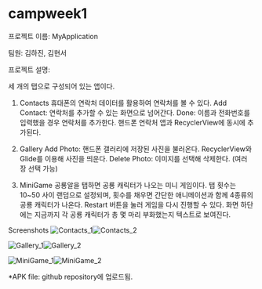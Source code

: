 # campweek1
프로젝트 이름: MyApplication 

팀원: 김하진, 김현서

프로젝트 설명: 

세 개의 탭으로 구성되어 있는 앱이다.
1. Contacts
   휴대폰의 연락처 데이터를 활용하여 연락처를 볼 수 있다.
   Add Contact: 연락처를 추가할 수 있는 화면으로 넘어간다.
   Done: 이름과 전화번호를 입력했을 경우 연락처를 추가한다. 핸드폰 연락처 앱과 RecyclerView에 동시에 추가된다.

3. Gallery
   Add Photo: 핸드폰 갤러리에 저장된 사진을 불러온다. RecyclerView와 Glide를 이용해 사진을 띄운다.
   Delete Photo: 이미지를 선택해 삭제한다. (여러 장 선택 가능)
   
4. MiniGame
   공룡알을 탭하면 공룡 캐릭터가 나오는 미니 게임이다.
   탭 횟수는 10~50 사이 랜덤으로 설정되며, 횟수를 채우면 간단한 애니메이션과 함께 4종류의 공룡 캐릭터가 나온다.
   Restart 버튼을 눌러 게임을 다시 진행할 수 있다.
   화면 하단에는 지금까지 각 공룡 캐릭터가 총 몇 마리 부화했는지 텍스트로 보여진다.


Screenshots
![Contacts_1](https://github.com/gkwls1012/campweek1/assets/138105180/36e1e2c2-1a17-4e55-9ad2-9ab54cb03d74)![Contacts_2](https://github.com/gkwls1012/campweek1/assets/138105180/f4926beb-cf97-4ae6-9840-90077001e89c)

![Gallery_1](https://github.com/gkwls1012/campweek1/assets/138105180/203dda34-2dbe-4605-a0fe-177b659c78fb)![Gallery_2](https://github.com/gkwls1012/campweek1/assets/138105180/38d69800-058e-4f6f-9fad-d3ab2092f3f0)

![MiniGame_1](https://github.com/gkwls1012/campweek1/assets/138105180/9913f2f7-80e7-461c-a7df-69d7c7bf4074)![MiniGame_2](https://github.com/gkwls1012/campweek1/assets/138105180/eef83845-da7d-41f9-8f87-e61fb47415d0)

*APK file: github repository에 업로드됨.
